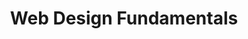 ---
code: dsgn-270
codeLabel: DSGN 270
title: Web Design Fundamentals
excerpt: This course will introduce the best practices in design including web usability/accessibility, visual hierarchy and vector-based design using Figma.
type: technical
status: closed
---